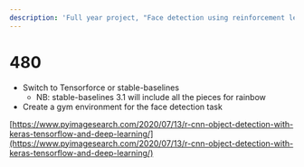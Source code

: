 ```yaml
---
description: 'Full year project, "Face detection using reinforcement learning"'
---
```


# 480

* Switch to Tensorforce or stable-baselines
  * NB: stable-baselines 3.1 will include all the pieces for rainbow
* Create a gym environment for the face detection task

[https://www.pyimagesearch.com/2020/07/13/r-cnn-object-detection-with-keras-tensorflow-and-deep-learning/](https://www.pyimagesearch.com/2020/07/13/r-cnn-object-detection-with-keras-tensorflow-and-deep-learning/)


